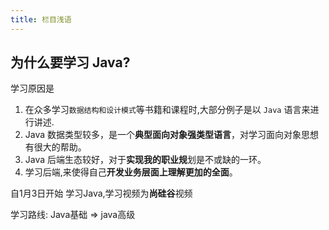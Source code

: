 ```yaml
---
title: 栏目浅语
---
```


## 为什么要学习 Java?

学习原因是

1. 在众多学习`数据结构和设计模式`等书籍和课程时,大部分例子是以 `Java` 语言来进行讲述.
2. Java 数据类型较多，是一个**典型面向对象强类型语言**，对学习面向对象思想有很大的帮助。
3. Java 后端生态较好，对于**实现我的职业规**划是不或缺的一环。
4. 学习后端,来使得自己**开发业务层面上理解更加的全面**。

自1月3日开始  学习Java,学习视频为**尚硅谷**视频

学习路线: Java基础 => java高级
